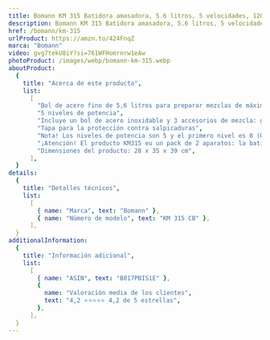 ```yaml
---
title: Bomann KM 315 Batidora amasadora, 5.6 litros, 5 velocidades, 1200 W, Incluye báscula de Cocina
description: Bomann KM 315 Batidora amasadora, 5.6 litros, 5 velocidades 1200 W, Incluye báscula de cocina , Acero Inoxidable, Negro/Plateado
href: /bomann/km-315
urlProduct: https://amzn.to/424FnqZ
marca: "Bomann"
video: gvg7tekU8iY?si=761WFHomrnrw1eAw
photoProduct: /images/webp/bomann-km-315.webp
aboutProduct:
  {
    title: "Acerca de este producto",
    list:
      [
        "Bol de acero fino de 5,6 litros para preparar mezclas de máximo 2,5 kg",
        "5 niveles de potencia",
        "Incluye un bol de acero inoxidable y 3 accesorios de mezcla: gancho especial masas pesadas, gacho agitador especial pastas y batidor de varillas",
        "Tapa para la protección contra salpicaduras",
        "Nota! Los niveles de potencia son 5 y el primero nivel es 0 (0-1-2-3-4).",
        "¡Atención! El producto KM315 eu un pack de 2 aparatos: la batidora amasadora KM305 + Bascula modelo KW1515. Cada uno de los dos aparatos que forma el pack KM315 viene con el manual correspondiente a cada aparato",
        "Dimensiones del producto: 28 x 35 x 39 cm",
      ],
  }
details:
  {
    title: "Detalles técnicos",
    list:
      [
        { name: "Marca", text: "Bomann" },
        { name: "Número de modelo", text: "KM 315 CB" },
      ],
  }
additionalInformation:
  {
    title: "Información adicional",
    list:
      [
        { name: "ASIN", text: "B017PBIS1E" },
        {
          name: "Valoración media de los clientes",
          text: "4,2 ⭐️⭐️⭐️⭐️⭐ 4,2 de 5 estrellas",
        },
      ],
  }
---
```


